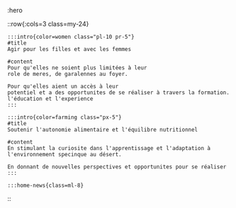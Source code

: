 :hero

::row{:cols=3 class=my-24}

    :::intro{color=women class="pl-10 pr-5"}
    #title
    Agir pour les filles et avec les femmes
    
    #content
    Pour qu'elles ne soient plus limitées à leur
    role de meres, de garalennes au foyer.
    
    Pour qu'elles aient un accès à leur
    potentiel et a des opportunites de se réaliser à travers la formation. l'éducation et l'experience
    :::

    :::intro{color=farming class="px-5"}
    #title
    Soutenir l'autonomie alimentaire et l'équilibre nutritionnel
    
    #content
    En stimulant la curiosite dans l'apprentissage et l'adaptation à l'environnement specinque au désert.
    
    En donnant de nouvelles perspectives et opportunites pour se réaliser
    :::

    :::home-news{class=ml-8}

::
